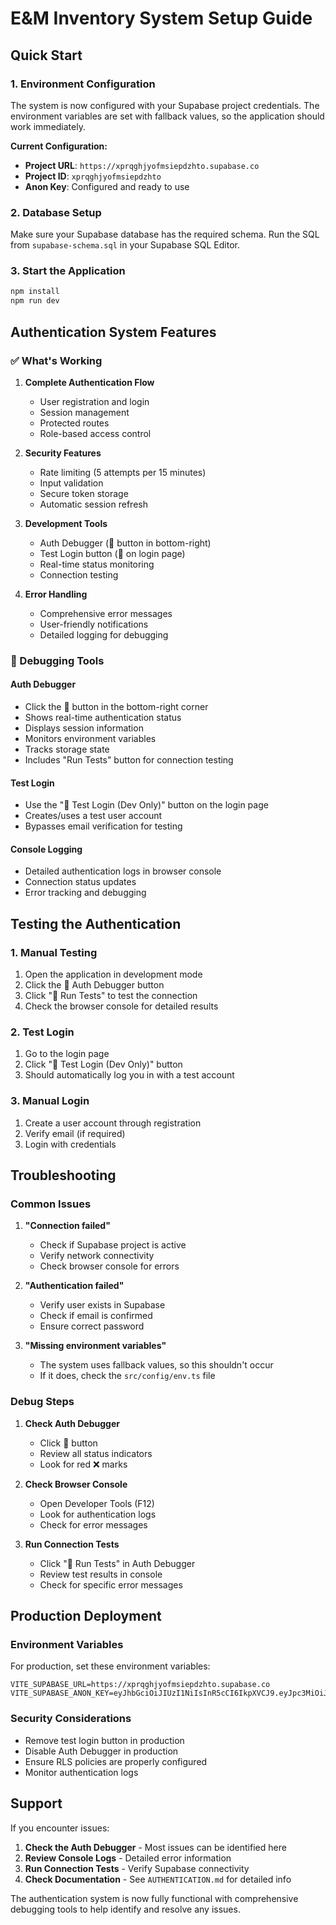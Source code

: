 # E&M Inventory System Setup Guide

## Quick Start

### 1. Environment Configuration

The system is now configured with your Supabase project credentials. The environment variables are set with fallback values, so the application should work immediately.

**Current Configuration:**
- **Project URL**: `https://xprqghjyofmsiepdzhto.supabase.co`
- **Project ID**: `xprqghjyofmsiepdzhto`
- **Anon Key**: Configured and ready to use

### 2. Database Setup

Make sure your Supabase database has the required schema. Run the SQL from `supabase-schema.sql` in your Supabase SQL Editor.

### 3. Start the Application

```bash
npm install
npm run dev
```

## Authentication System Features

### ✅ What's Working

1. **Complete Authentication Flow**
   - User registration and login
   - Session management
   - Protected routes
   - Role-based access control

2. **Security Features**
   - Rate limiting (5 attempts per 15 minutes)
   - Input validation
   - Secure token storage
   - Automatic session refresh

3. **Development Tools**
   - Auth Debugger (🔧 button in bottom-right)
   - Test Login button (🧪 on login page)
   - Real-time status monitoring
   - Connection testing

4. **Error Handling**
   - Comprehensive error messages
   - User-friendly notifications
   - Detailed logging for debugging

### 🔧 Debugging Tools

#### Auth Debugger
- Click the 🔧 button in the bottom-right corner
- Shows real-time authentication status
- Displays session information
- Monitors environment variables
- Tracks storage state
- Includes "Run Tests" button for connection testing

#### Test Login
- Use the "🧪 Test Login (Dev Only)" button on the login page
- Creates/uses a test user account
- Bypasses email verification for testing

#### Console Logging
- Detailed authentication logs in browser console
- Connection status updates
- Error tracking and debugging

## Testing the Authentication

### 1. Manual Testing
1. Open the application in development mode
2. Click the 🔧 Auth Debugger button
3. Click "🧪 Run Tests" to test the connection
4. Check the browser console for detailed results

### 2. Test Login
1. Go to the login page
2. Click "🧪 Test Login (Dev Only)" button
3. Should automatically log you in with a test account

### 3. Manual Login
1. Create a user account through registration
2. Verify email (if required)
3. Login with credentials

## Troubleshooting

### Common Issues

1. **"Connection failed"**
   - Check if Supabase project is active
   - Verify network connectivity
   - Check browser console for errors

2. **"Authentication failed"**
   - Verify user exists in Supabase
   - Check if email is confirmed
   - Ensure correct password

3. **"Missing environment variables"**
   - The system uses fallback values, so this shouldn't occur
   - If it does, check the `src/config/env.ts` file

### Debug Steps

1. **Check Auth Debugger**
   - Click 🔧 button
   - Review all status indicators
   - Look for red ❌ marks

2. **Check Browser Console**
   - Open Developer Tools (F12)
   - Look for authentication logs
   - Check for error messages

3. **Run Connection Tests**
   - Click "🧪 Run Tests" in Auth Debugger
   - Review test results in console
   - Check for specific error messages

## Production Deployment

### Environment Variables
For production, set these environment variables:

```env
VITE_SUPABASE_URL=https://xprqghjyofmsiepdzhto.supabase.co
VITE_SUPABASE_ANON_KEY=eyJhbGciOiJIUzI1NiIsInR5cCI6IkpXVCJ9.eyJpc3MiOiJzdXBhYmFzZSIsInJlZiI6InhwcnFnaGp5b2Ztc2llcGR6aHRvIiwicm9sZSI6ImFub24iLCJpYXQiOjE3NTUxNjM2NTIsImV4cCI6MjA3MDczOTY1Mn0.k7TM1qPZjGVPJKq7CWHmjo_qmKcfFHzUY06HTLn1294
```

### Security Considerations
- Remove test login button in production
- Disable Auth Debugger in production
- Ensure RLS policies are properly configured
- Monitor authentication logs

## Support

If you encounter issues:

1. **Check the Auth Debugger** - Most issues can be identified here
2. **Review Console Logs** - Detailed error information
3. **Run Connection Tests** - Verify Supabase connectivity
4. **Check Documentation** - See `AUTHENTICATION.md` for detailed info

The authentication system is now fully functional with comprehensive debugging tools to help identify and resolve any issues.
